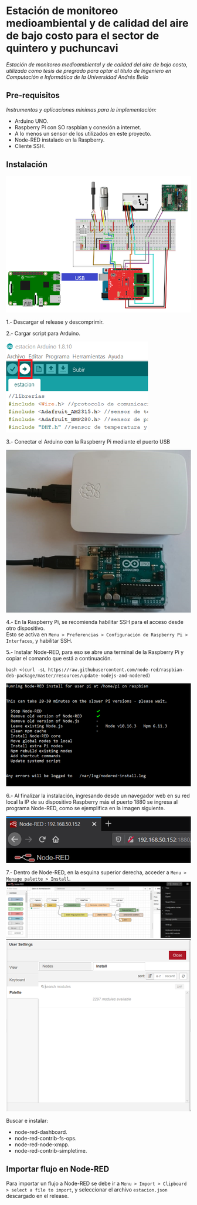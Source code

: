 # Estación de monitoreo medioambiental y de calidad del aire de bajo costo para el sector de quintero y puchuncavi
_Estación de monitoreo medioambiental y de calidad del aire de bajo costo, utilizada como tesis de pregrado para optar al título de Ingeniero en Computación e Informática de la Universidad Andrés Bello_

## Pre-requisitos
_Instrumentos y aplicaciones mínimas para la implementación:_
- Arduino UNO.
- Raspberry Pi con SO raspbian y conexión a internet.
- A lo menos un sensor de los utilizados en este proyecto.
- Node-RED instalado en la Raspberry.
- Cliente SSH.

## Instalación
![Sketch del hardware](Documentacion/imagenes/SKETCH.png)

1.- Descargar el release y descomprimir.  
  
2.- Cargar script para Arduino.  
  
![Script de Arduino](Documentacion/imagenes/SubirScript.png)
  
3.- Conectar el Arduino con la Raspberry Pi mediante el puerto USB
  
![Imagen de cable](Documentacion/imagenes/Usb.png)

4.- En la Raspberry Pi, se recomienda habilitar SSH para el acceso desde otro dispositivo.  
Esto se activa en `Menu > Preferencias > Configuración de Raspberry Pi > Interfaces`, y habilitar SSH.  

5.- Instalar Node-RED, para eso se abre una terminal de la Raspberry Pi y copiar el comando que está a continuación.
```
bash <(curl -sL https://raw.githubusercontent.com/node-red/raspbian-deb-package/master/resources/update-nodejs-and-nodered)
```

![Imagen de bash](Documentacion/imagenes/raspiInstallBash.png)  

6.- Al finalizar la instalación, ingresando desde un navegador web en su red local la IP de su dispositivo Raspberry más el puerto 1880 se ingresa al programa Node-RED, como se ejemplifica en la imagen siguiente.  

![Imagen de Node](Documentacion/imagenes/NodeDireccion.png)

7.- Dentro de Node-RED, en la esquina superior derecha, acceder a `Menu > Menage palette > Install`.  
![](Documentacion/imagenes/NodePalette.png)  
![](Documentacion/imagenes/nodePallete2.png)  
  
Buscar e instalar:
- node-red-dashboard.
- node-red-contrib-fs-ops.
- node-red-node-xmpp.
- node-red-contrib-simpletime.

## Importar flujo en Node-RED
Para importar un flujo a Node-RED se debe ir a `Menu > Import > Clipboard > select a file to import`, y seleccionar el archivo `estacion.json` descargado en el release.

